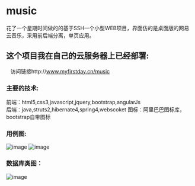 # music
花了一个星期时间做的的基于SSH一个小型WEB项目，界面仿的是桌面版的网易云音乐，采用前后端分离，单页应用。

## 这个项目我在自己的云服务器上已经部署:
    访问链接http://www.myfirstday.cn/music
### 主要的技术:
前端：html5,css3,javascript,jquery,bootstrap,angularJs  
后端：java,struts2,hibernate4,spring4,webscoket
图标：阿里巴巴图标库，bootstrap自带图标


### 用例图:
![image](https://github.com/1471880107/pic/blob/master/music_1.png)
![image](https://github.com/1471880107/pic/blob/master/music_2.png)

### 数据库类图：
![image](https://github.com/1471880107/pic/blob/master/music_3.jpg)
